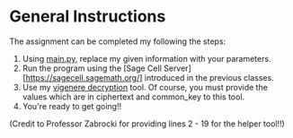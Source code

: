 # General Instructions
The assignment can be completed my following the steps:
1. Using [main.py](https://github.com/stoyonaga/EECS-Notes/tree/main/EECS%204161/Assignment%20%5B17%5D), replace my given information with your parameters.
2. Run the program using the [Sage Cell Server][https://sagecell.sagemath.org/] introduced in the previous classes.
3. Use my [vigenere decryption](https://github.com/stoyonaga/EECS-Notes/blob/main/EECS%204161/Assignment%202/vigenere_decryption.py) tool. Of course, you must provide the values which are in ciphertext and common_key to this tool.
4. You're ready to get going!!

(Credit to Professor Zabrocki for providing lines 2 - 19 for the helper tool!!)
